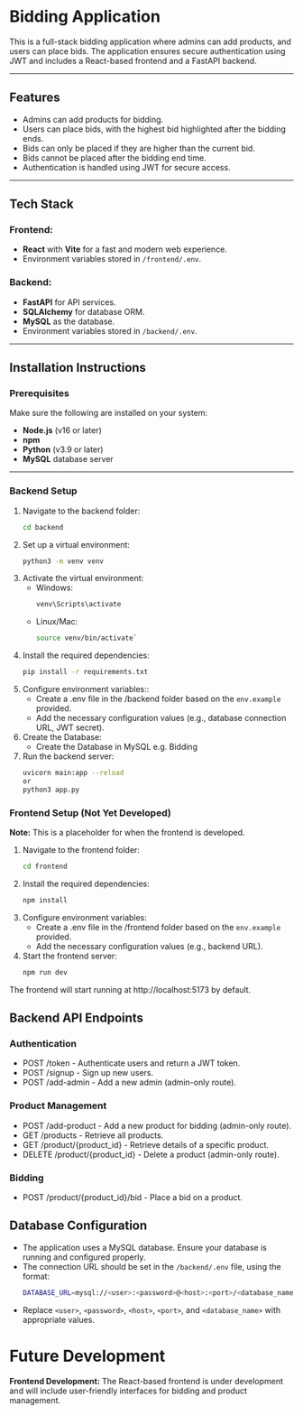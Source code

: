 # Bidding Application

This is a full-stack bidding application where admins can add products, and users can place bids. The application ensures secure authentication using JWT and includes a React-based frontend and a FastAPI backend.

---

## Features

- Admins can add products for bidding.
- Users can place bids, with the highest bid highlighted after the bidding ends.
- Bids can only be placed if they are higher than the current bid.
- Bids cannot be placed after the bidding end time.
- Authentication is handled using JWT for secure access.

---

## Tech Stack

### Frontend:
- **React** with **Vite** for a fast and modern web experience.
- Environment variables stored in `/frontend/.env`.

### Backend:
- **FastAPI** for API services.
- **SQLAlchemy** for database ORM.
- **MySQL** as the database.
- Environment variables stored in `/backend/.env`.

---

## Installation Instructions

### Prerequisites
Make sure the following are installed on your system:
- **Node.js** (v16 or later)
- **npm**
- **Python** (v3.9 or later)
- **MySQL** database server

---

### Backend Setup

1. Navigate to the backend folder:
   ```bash
   cd backend
   ```
2. Set up a virtual environment:
   ```bash
   python3 -m venv venv
   ```
3. Activate the virtual environment:
    - Windows: 
      ```bash
      venv\Scripts\activate
      ```
    - Linux/Mac: 
        ```bash
        source venv/bin/activate`
        ```
4. Install the required dependencies:
    ```bash
    pip install -r requirements.txt
    ```
5. Configure environment variables::
    - Create a .env file in the /backend folder based on the `env.example` provided.
    - Add the necessary configuration values (e.g., database connection URL, JWT secret).
6. Create the Database:
    - Create the Database in MySQL e.g. Bidding
7. Run the backend server:
    ```bash
    uvicorn main:app --reload
    or
    python3 app.py
    ```

### Frontend Setup (Not Yet Developed)
**Note:** This is a placeholder for when the frontend is developed.

1. Navigate to the frontend folder:
   ```bash
   cd frontend
   ```
2. Install the required dependencies:
    ```bash
    npm install
    ```
3. Configure environment variables:
    - Create a .env file in the /frontend folder based on the `env.example` provided.
    - Add the necessary configuration values (e.g., backend URL).
4. Start the frontend server:
    ```bash
    npm run dev
    ```

The frontend will start running at http://localhost:5173 by default.

## Backend API Endpoints

### Authentication
- POST /token - Authenticate users and return a JWT token.
- POST /signup - Sign up new users.
- POST /add-admin - Add a new admin (admin-only route).

### Product Management
- POST /add-product - Add a new product for bidding (admin-only route).
- GET /products - Retrieve all products.
- GET /product/{product_id} - Retrieve details of a specific product.
- DELETE /product/{product_id} - Delete a product (admin-only route).
### Bidding
- POST /product/{product_id}/bid - Place a bid on a product.

## Database Configuration
- The application uses a MySQL database. Ensure your database is running and configured properly.
- The connection URL should be set in the `/backend/.env` file, using the format:
    ```bash
    DATABASE_URL=mysql://<user>:<password>@<host>:<port>/<database_name>
    ```
- Replace `<user>`, `<password>`, `<host>`, `<port>`, and `<database_name>` with appropriate values.


# Future Development

**Frontend Development:** The React-based frontend is under development and will include user-friendly interfaces for bidding and product management.


